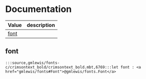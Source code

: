 # Documentation
|Value|description|
|---|---|
|[font](#font)||

## font

```moonbit
:::source,gmlewis/fonts-c/crimsontext_bold/crimsontext_bold.mbt,6769:::let font : <a href="gmlewis/fonts#Font">@gmlewis/fonts.Font</a>
```

